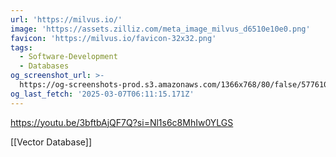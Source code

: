 ```yaml
---
url: 'https://milvus.io/'
image: 'https://assets.zilliz.com/meta_image_milvus_d6510e10e0.png'
favicon: 'https://milvus.io/favicon-32x32.png'
tags:
  - Software-Development
  - Databases
og_screenshot_url: >-
  https://og-screenshots-prod.s3.amazonaws.com/1366x768/80/false/577610f1494f292800a58bbb5f3ef67c8438a7b0f0e21421d2079103378c9956.jpeg
og_last_fetch: '2025-03-07T06:11:15.171Z'
---
```

https://youtu.be/3bftbAjQF7Q?si=Nl1s6c8MhIw0YLGS

[[Vector Database]]

